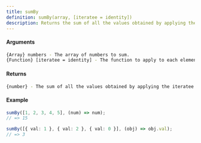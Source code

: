 ```yaml
---
title: sumBy
definition: sumBy(array, [iteratee = identity])
description: Returns the sum of all the values obtained by applying the iteratee function to each element in the array.
---
```



#### Arguments


```bash
{Array} numbers - The array of numbers to sum.
{Function} [iteratee = identity] - The function to apply to each element to get its value for summing.
```


#### Returns


```bash
{number} - The sum of all the values obtained by applying the iteratee function to each element in the array.
```


#### Example


```ts
sumBy([1, 2, 3, 4, 5], (num) => num);
// => 15

sumBy([{ val: 1 }, { val: 2 }, { val: 0 }], (obj) => obj.val);
// => 3
```